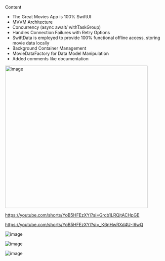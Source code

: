 Content

- The Great Movies App is 100% SwiftUI
- MVVM Architecture
- Concurrency (async await/ withTaskGroup)
- Handles Connection Failures with Retry Options
- SwiftData is employed to provide 100% functional offline access, storing movie data locally
- Background Container Management
- MovieDataFactory for Data Model Manipulation
- Added comments like documentation
<img width="461" alt="image" src="https://github.com/Alvathor/Great-Movies/assets/6671262/64377d56-872a-4935-9f9f-6727f22a9b76">




https://youtube.com/shorts/YoB5HFEzXYI?si=Grcb1LRQjtACHpGE

https://youtube.com/shorts/YoB5HFEzXYI?si=_K6nHwRXd4U-I6wQ


![image](https://github.com/Alvathor/Great-Movies/assets/6671262/5344bd20-ed69-4cab-8379-fefbae5dadf4)


![image](https://github.com/Alvathor/Great-Movies/assets/6671262/f81fe2d8-868d-4e82-96ce-19a3f95f7893)

![image](https://github.com/Alvathor/Great-Movies/assets/6671262/1739ad10-ab1b-4eb8-a7cd-4259466b26e8)





